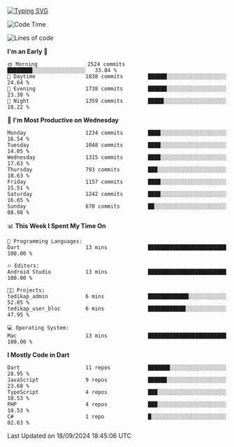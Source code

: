 
<a href="https://git.io/typing-svg"><img src="https://readme-typing-svg.demolab.com?font=Source+Code+Pro&pause=1000&random=false&width=435&lines=Hey+%F0%9F%A5%B6+iam+Yaskraz" alt="Typing SVG" /></a>
<!--START_SECTION:waka-->
![Code Time](http://img.shields.io/badge/Code%20Time-596%20hrs%2031%20mins-blue)

![Lines of code](https://img.shields.io/badge/From%20Hello%20World%20I%27ve%20Written-4.6%20million%20lines%20of%20code-blue)

**I'm an Early 🐤** 

```text
🌞 Morning                2524 commits        ████████░░░░░░░░░░░░░░░░░   33.84 % 
🌆 Daytime                1838 commits        ██████░░░░░░░░░░░░░░░░░░░   24.64 % 
🌃 Evening                1738 commits        ██████░░░░░░░░░░░░░░░░░░░   23.30 % 
🌙 Night                  1359 commits        █████░░░░░░░░░░░░░░░░░░░░   18.22 % 
```
📅 **I'm Most Productive on Wednesday** 

```text
Monday                   1234 commits        ████░░░░░░░░░░░░░░░░░░░░░   16.54 % 
Tuesday                  1048 commits        ████░░░░░░░░░░░░░░░░░░░░░   14.05 % 
Wednesday                1315 commits        ████░░░░░░░░░░░░░░░░░░░░░   17.63 % 
Thursday                 793 commits         ███░░░░░░░░░░░░░░░░░░░░░░   10.63 % 
Friday                   1157 commits        ████░░░░░░░░░░░░░░░░░░░░░   15.51 % 
Saturday                 1242 commits        ████░░░░░░░░░░░░░░░░░░░░░   16.65 % 
Sunday                   670 commits         ██░░░░░░░░░░░░░░░░░░░░░░░   08.98 % 
```


📊 **This Week I Spent My Time On** 

```text
💬 Programming Languages: 
Dart                     13 mins             █████████████████████████   100.00 % 

🔥 Editors: 
Android Studio           13 mins             █████████████████████████   100.00 % 

🐱‍💻 Projects: 
tedikap_admin            6 mins              █████████████░░░░░░░░░░░░   52.05 % 
tedikap_user_bloc        6 mins              ████████████░░░░░░░░░░░░░   47.95 % 

💻 Operating System: 
Mac                      13 mins             █████████████████████████   100.00 % 
```

**I Mostly Code in Dart** 

```text
Dart                     11 repos            ███████░░░░░░░░░░░░░░░░░░   28.95 % 
JavaScript               9 repos             ██████░░░░░░░░░░░░░░░░░░░   23.68 % 
TypeScript               4 repos             ███░░░░░░░░░░░░░░░░░░░░░░   10.53 % 
PHP                      4 repos             ███░░░░░░░░░░░░░░░░░░░░░░   10.53 % 
C#                       1 repo              █░░░░░░░░░░░░░░░░░░░░░░░░   02.63 % 
```




 Last Updated on 18/09/2024 18:45:06 UTC
<!--END_SECTION:waka-->
